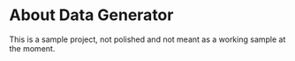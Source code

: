 # About Data Generator
This is a sample project, not polished and not meant as a working sample at the moment. 